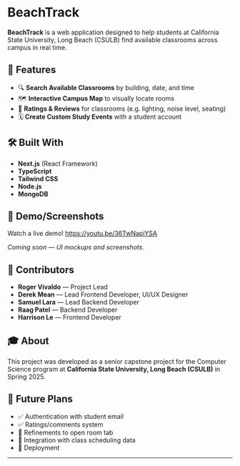 # BeachTrack

**BeachTrack** is a web application designed to help students at California State University, Long Beach (CSULB) find available classrooms across campus in real time.

## 🚀 Features

- 🔍 **Search Available Classrooms** by building, date, and time
- 🗺️ **Interactive Campus Map** to visually locate rooms
- 💬 **Ratings & Reviews** for classrooms (e.g. lighting, noise level, seating)
- 🗓️ **Create Custom Study Events** with a student account

## 🛠️ Built With

- **Next.js** (React Framework)
- **TypeScript**
- **Tailwind CSS**
- **Node.js**
- **MongoDB**

## 📸 Demo/Screenshots

Watch a live demo!
https://youtu.be/36TwNapiYSA

_Coming soon — UI mockups and screenshots._

## 👥 Contributors

- **Roger Vivaldo** — Project Lead
- **Derek Mean** — Lead Frontend Developer, UI/UX Designer
- **Samuel Lara** — Lead Backend Developer
- **Raag Patel** — Backend Developer
- **Harrison Le** — Frontend Developer

## 🎓 About

This project was developed as a senior capstone project for the Computer Science program at **California State University, Long Beach (CSULB)** in Spring 2025.

## 📌 Future Plans

- ✅ Authentication with student email
- ✅ Ratings/comments system
- 📍 Refinements to open room tab
- 🔄 Integration with class scheduling data
- 🚀 Deployment

---
